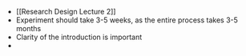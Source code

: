 * [[Research Design Lecture 2]]
* Experiment should take 3-5 weeks, as the entire process takes 3-5 months
* Clarity of the introduction is important
* 